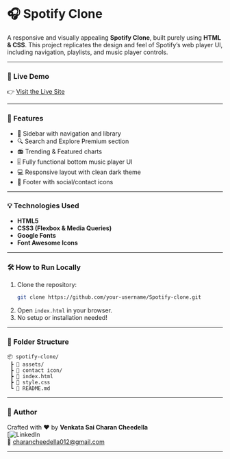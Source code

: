 # 🎧 Spotify Clone

A responsive and visually appealing **Spotify Clone**, built purely using **HTML & CSS**. This project replicates the design and feel of Spotify’s web player UI, including navigation, playlists, and music player controls.

---

### 🔗 Live Demo  
👉 [Visit the Live Site](https://charancheedella.github.io/Spotify-clone/)

---

### 🚀 Features
- 🎵 Sidebar with navigation and library
- 🔍 Search and Explore Premium section
- 📻 Trending & Featured charts
- 🎚️ Fully functional bottom music player UI
- 💻 Responsive layout with clean dark theme
- 📎 Footer with social/contact icons

---

### 💡 Technologies Used
- **HTML5**
- **CSS3 (Flexbox & Media Queries)**
- **Google Fonts**
- **Font Awesome Icons**

---

### 🛠️ How to Run Locally
1. Clone the repository:
   ```bash
   git clone https://github.com/your-username/Spotify-clone.git
   ```
2. Open `index.html` in your browser.
3. No setup or installation needed!

---

### 📁 Folder Structure
```
📦 spotify-clone/
 ┣ 📂 assets/
 ┣ 📂 contact icon/
 ┣ 📄 index.html
 ┣ 📄 style.css
 ┗ 📄 README.md
```

---

### 🙌 Author
Crafted with ❤️ by **Venkata Sai Charan Cheedella**  
[![LinkedIn](https://www.linkedin.com/in/charan-cheedella)  
📩 charancheedella012@gmail.com

---
